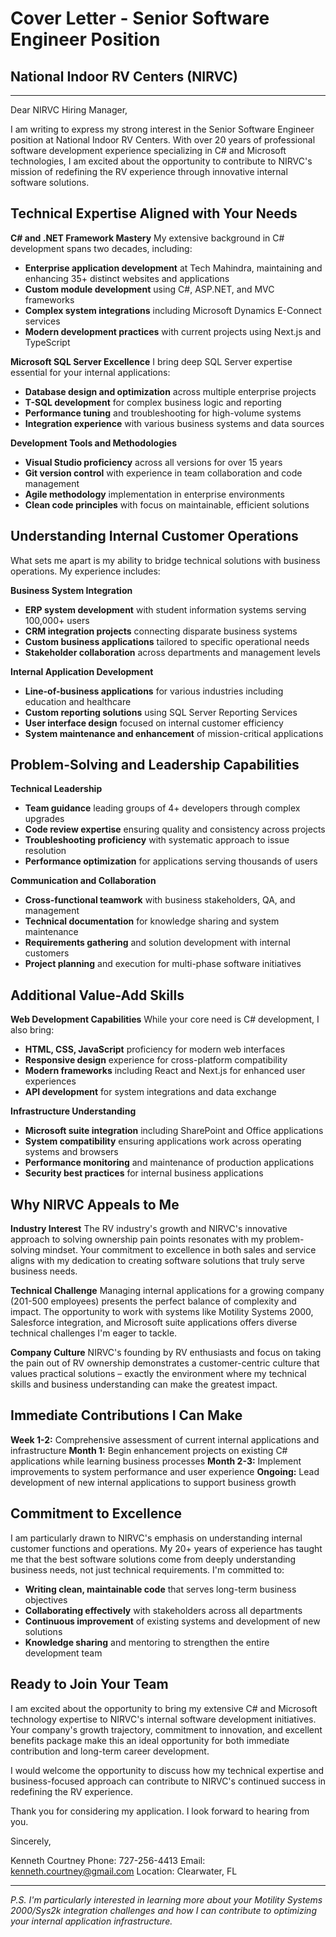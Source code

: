 # Cover Letter - Senior Software Engineer Position
## National Indoor RV Centers (NIRVC)

---

Dear NIRVC Hiring Manager,

I am writing to express my strong interest in the Senior Software Engineer position at National Indoor RV Centers. With over 20 years of professional software development experience specializing in C# and Microsoft technologies, I am excited about the opportunity to contribute to NIRVC's mission of redefining the RV experience through innovative internal software solutions.

## Technical Expertise Aligned with Your Needs

**C# and .NET Framework Mastery**
My extensive background in C# development spans two decades, including:
- **Enterprise application development** at Tech Mahindra, maintaining and enhancing 35+ distinct websites and applications
- **Custom module development** using C#, ASP.NET, and MVC frameworks
- **Complex system integrations** including Microsoft Dynamics E-Connect services
- **Modern development practices** with current projects using Next.js and TypeScript

**Microsoft SQL Server Excellence**
I bring deep SQL Server expertise essential for your internal applications:
- **Database design and optimization** across multiple enterprise projects
- **T-SQL development** for complex business logic and reporting
- **Performance tuning** and troubleshooting for high-volume systems
- **Integration experience** with various business systems and data sources

**Development Tools and Methodologies**
- **Visual Studio proficiency** across all versions for over 15 years
- **Git version control** with experience in team collaboration and code management
- **Agile methodology** implementation in enterprise environments
- **Clean code principles** with focus on maintainable, efficient solutions

## Understanding Internal Customer Operations

What sets me apart is my ability to bridge technical solutions with business operations. My experience includes:

**Business System Integration**
- **ERP system development** with student information systems serving 100,000+ users
- **CRM integration projects** connecting disparate business systems
- **Custom business applications** tailored to specific operational needs
- **Stakeholder collaboration** across departments and management levels

**Internal Application Development**
- **Line-of-business applications** for various industries including education and healthcare
- **Custom reporting solutions** using SQL Server Reporting Services
- **User interface design** focused on internal customer efficiency
- **System maintenance and enhancement** of mission-critical applications

## Problem-Solving and Leadership Capabilities

**Technical Leadership**
- **Team guidance** leading groups of 4+ developers through complex upgrades
- **Code review expertise** ensuring quality and consistency across projects
- **Troubleshooting proficiency** with systematic approach to issue resolution
- **Performance optimization** for applications serving thousands of users

**Communication and Collaboration**
- **Cross-functional teamwork** with business stakeholders, QA, and management
- **Technical documentation** for knowledge sharing and system maintenance
- **Requirements gathering** and solution development with internal customers
- **Project planning** and execution for multi-phase software initiatives

## Additional Value-Add Skills

**Web Development Capabilities**
While your core need is C# development, I also bring:
- **HTML, CSS, JavaScript** proficiency for modern web interfaces
- **Responsive design** experience for cross-platform compatibility
- **Modern frameworks** including React and Next.js for enhanced user experiences
- **API development** for system integrations and data exchange

**Infrastructure Understanding**
- **Microsoft suite integration** including SharePoint and Office applications
- **System compatibility** ensuring applications work across operating systems and browsers
- **Performance monitoring** and maintenance of production applications
- **Security best practices** for internal business applications

## Why NIRVC Appeals to Me

**Industry Interest**
The RV industry's growth and NIRVC's innovative approach to solving ownership pain points resonates with my problem-solving mindset. Your commitment to excellence in both sales and service aligns with my dedication to creating software solutions that truly serve business needs.

**Technical Challenge**
Managing internal applications for a growing company (201-500 employees) presents the perfect balance of complexity and impact. The opportunity to work with systems like Motility Systems 2000, Salesforce integration, and Microsoft suite applications offers diverse technical challenges I'm eager to tackle.

**Company Culture**
NIRVC's founding by RV enthusiasts and focus on taking the pain out of RV ownership demonstrates a customer-centric culture that values practical solutions – exactly the environment where my technical skills and business understanding can make the greatest impact.

## Immediate Contributions I Can Make

**Week 1-2:** Comprehensive assessment of current internal applications and infrastructure
**Month 1:** Begin enhancement projects on existing C# applications while learning business processes
**Month 2-3:** Implement improvements to system performance and user experience
**Ongoing:** Lead development of new internal applications to support business growth

## Commitment to Excellence

I am particularly drawn to NIRVC's emphasis on understanding internal customer functions and operations. My 20+ years of experience has taught me that the best software solutions come from deeply understanding business needs, not just technical requirements. I'm committed to:

- **Writing clean, maintainable code** that serves long-term business objectives
- **Collaborating effectively** with stakeholders across all departments
- **Continuous improvement** of existing systems and development of new solutions
- **Knowledge sharing** and mentoring to strengthen the entire development team

## Ready to Join Your Team

I am excited about the opportunity to bring my extensive C# and Microsoft technology expertise to NIRVC's internal software development initiatives. Your company's growth trajectory, commitment to innovation, and excellent benefits package make this an ideal opportunity for both immediate contribution and long-term career development.

I would welcome the opportunity to discuss how my technical expertise and business-focused approach can contribute to NIRVC's continued success in redefining the RV experience.

Thank you for considering my application. I look forward to hearing from you.

Sincerely,

Kenneth Courtney
Phone: 727-256-4413
Email: kenneth.courtney@gmail.com
Location: Clearwater, FL

---

*P.S. I'm particularly interested in learning more about your Motility Systems 2000/Sys2k integration challenges and how I can contribute to optimizing your internal application infrastructure.*


